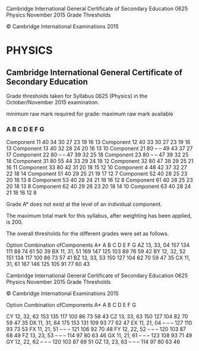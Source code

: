  Cambridge International General Certificate of Secondary Education 0625 Physics November 2015 Grade Thresholds 

 © Cambridge International Examinations 2015 

# PHYSICS 

## Cambridge International General Certificate of Secondary Education 

Grade thresholds taken for Syllabus 0625 (Physics) in the October/November 2015 examination. 

 minimum raw mark required for grade: maximum raw mark available 

### A B C D E F G 

 Component 11 40 34 30 27 23 19 16 13 Component 12 40 33 30 27 23 19 16 13 Component 13 40 32 28 24 20 16 13 10 Component 21 80 – – 49 43 37 27 17 Component 22 80 – – 47 39 32 25 18 Component 23 80 – – 47 39 32 25 18 Component 31 80 55 44 33 29 24 18 12 Component 32 80 47 38 29 25 21 16 11 Component 33 80 42 31 20 18 15 12 10 Component 4 48 42 37 32 27 22 18 14 Component 51 40 29 25 21 19 17 12 7 Component 52 40 28 25 23 20 18 13 8 Component 53 40 28 24 21 18 16 12 8 Component 61 40 28 25 23 20 18 13 8 Component 62 40 29 26 23 20 18 14 10 Component 63 40 28 24 21 18 16 12 8 

Grade A* does not exist at the level of an individual component. 

The maximum total mark for this syllabus, after weighting has been applied, is 200. 

The overall thresholds for the different grades were set as follows. 

 Option Combination ofComponents A* A B C D E F G AZ 13, 33, 04 157 134 111 88 74 61 50 39 BX 11, 31, 51 169 147 125 103 89 76 59 42 BY 12, 32, 52 151 134 117 100 86 73 57 41 BZ 13, 33, 53 150 127 104 82 70 59 47 35 CX 11, 31, 61 167 146 125 105 91 77 60 43 


 Cambridge International General Certificate of Secondary Education 0625 Physics November 2015 Grade Thresholds 

 © Cambridge International Examinations 2015 

Option Combination ofComponents A* A B C D E F G 

 CY 12, 32, 62 153 135 117 100 86 73 58 43 CZ 13, 33, 63 150 127 104 82 70 59 47 35 DX 11, 31, 84 175 153 131 109 93 77 62 47 EX 11, 21, 04 – – – 127 110 93 73 53 FX 11, 21, 51 – – – 121 106 92 70 48 FY 12, 22, 52 – – – 120 103 87 68 49 FZ 13, 23, 53 – – – 114 97 80 63 46 GX 11, 21, 61 – – – 123 108 93 71 49 GY 12, 22, 62 – – – 120 103 87 69 51 GZ 13, 23, 63 – – – 114 97 80 63 46 


